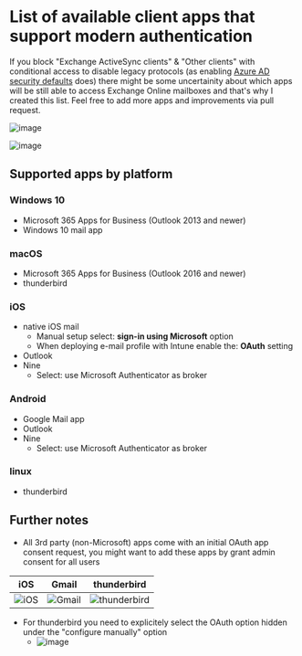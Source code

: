 # List of available client apps that support modern authentication

If you block "Exchange ActiveSync clients" & "Other clients" with conditional access to disable legacy protocols (as enabling [Azure AD security defaults](https://docs.microsoft.com/en-us/azure/active-directory/fundamentals/concept-fundamentals-security-defaults#blocking-legacy-authentication) does) there might be some uncertainity about which apps will be still able to access Exchange Online mailboxes and that's why I created this list. Feel free to add more apps and improvements via pull request.

![image](https://user-images.githubusercontent.com/32899754/109959438-c63b5980-7ce7-11eb-93ea-eb17038ff9b5.png)

![image](https://user-images.githubusercontent.com/32899754/109959480-d8b59300-7ce7-11eb-82ab-afa30a3e2267.png)


## Supported apps by platform

### Windows 10

* Microsoft 365 Apps for Business (Outlook 2013 and newer)
* Windows 10 mail app

### macOS

* Microsoft 365 Apps for Business (Outlook 2016 and newer)
* thunderbird

### iOS

* native iOS mail
  * Manual setup select: **sign-in using Microsoft** option
  * When deploying e-mail profile with Intune enable the: **OAuth** setting
* Outlook
* Nine
  * Select: use Microsoft Authenticator as broker

### Android

* Google Mail app
* Outlook
* Nine
  * Select: use Microsoft Authenticator as broker

### linux

* thunderbird

## Further notes
  
* All 3rd party (non-Microsoft) apps come with an initial OAuth app consent request, you might want to add these apps by grant admin consent for all users
 
| iOS | Gmail | thunderbird |
| ----|-------|-------------|
| ![iOS](https://user-images.githubusercontent.com/32899754/110011133-5fd22d80-7d1f-11eb-8302-f460f8822b76.png) | ![Gmail](https://user-images.githubusercontent.com/32899754/110011124-5ea10080-7d1f-11eb-8772-05fc09696e91.png) | ![thunderbird](https://user-images.githubusercontent.com/32899754/110011135-5fd22d80-7d1f-11eb-8d62-e6034ee21d49.png) |

* For thunderbird you need to explicitely select the OAuth option hidden under the "configure manually" option
  * ![image](https://user-images.githubusercontent.com/32899754/110013256-bccee300-7d21-11eb-9b03-7ddf1ab0871a.png)
